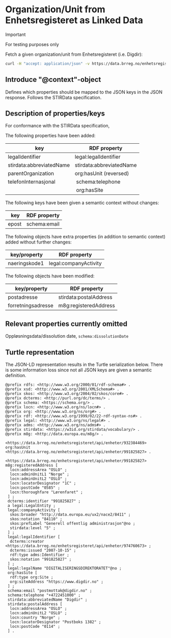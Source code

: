 # Organization/Unit from Enhetsregisteret as Linked Data

> [!IMPORTANT]  
> For testing purposes only

Fetch a given organization/unit from Enhetsregisteret (i.e. Digdir):

```bash
curl -H "accept: application/json" -v https://data.brreg.no/enhetsregisteret/api/enheter/991825827
```

## Introduce "@context"-object

Defines which properties should be mapped to the JSON keys in the JSON response.
Follows the STIRData specification.

## Description of properties/keys

For conformance with the STIRData specification,

The following properties have been added:

|  key                     | RDF property             |
| ------------------------ | ------------------------ |
| legalIdentifier          | legal:legalIdentifier    |
| stirdata:abbreviatedName | stirdata:abbreviatedName |
| parentOrganization       | org:hasUnit (reversed)   |
| telefonInternasjonal     |  schema:telephone        |
|                          |  org:hasSite             |

The following keys have been given a semantic context without changes:

|  key  | RDF property |
| ----- | ------------ |
| epost | schema:email |

The following objects have extra properties (in addition to semantic context) added without further changes:

|  key/property | RDF property          |
| ------------- | --------------------- |
| naeringskode1 | legal:companyActivity |

The following objects have been modified:

|  key/property      | RDF property           |
| ------------------ | ---------------------- |
| postadresse        | stirdata:postalAddress |
| forretningsadresse | m8g:registeredAddress  |

## Relevant properties currently omitted

Oppløsningsdata/dissolution date, `schema:dissolutionDate`

## Turtle representation

The JSON-LD representation results in the Turtle serialization below. There is some information loss since not all JSON keys are given a semantic definition.

```turtle
@prefix rdfs: <http://www.w3.org/2000/01/rdf-schema#> .
@prefix xsd: <http://www.w3.org/2001/XMLSchema#> .
@prefix skos: <http://www.w3.org/2004/02/skos/core#> .
@prefix dcterms: <http://purl.org/dc/terms/> .
@prefix schema: <https://schema.org/> .
@prefix locn: <http://www.w3.org/ns/locn#> .
@prefix org: <http://www.w3.org/ns/org#> .
@prefix rdf: <http://www.w3.org/1999/02/22-rdf-syntax-ns#> .
@prefix legal: <http://www.w3.org/ns/legal#> .
@prefix adms: <http://www.w3.org/ns/adms#> .
@prefix stirdata: <https://w3id.org/stirdata/vocabulary/> .
@prefix m8g: <http://data.europa.eu/m8g/> .

<https://data.brreg.no/enhetsregisteret/api/enheter/932384469> org:hasUnit <https://data.brreg.no/enhetsregisteret/api/enheter/991825827> .

<https://data.brreg.no/enhetsregisteret/api/enheter/991825827> m8g:registeredAddress [
  locn:addressArea "OSLO" ;
  locn:adminUnitL1 "Norge" ;
  locn:adminUnitL2 "OSLO" ;
  locn:locatorDesignator "1C" ;
  locn:postCode "0585" ;
  locn:thoroughfare "Lørenfaret" ;
 ] ;
 dcterms:identifier "991825827" ;
 a legal:LegalEntity ;
 legal:companyActivity [
  skos:broader "http://data.europa.eu/ux2/nace2/8411" ;
  skos:notation "84110" ;
  skos:prefLabel "Generell offentlig administrasjon"@no ;
  stirdata:level "5" ;
 ] ;
 legal:legalIdentifier [
  dcterms:creator <https://data.brreg.no/enhetsregisteret/api/enheter/974760673> ;
  dcterms:issued "2007-10-15" ;
  rdf:type adms:Identifier ;
  skos:notation "991825827" ;
 ] ;
 legal:legalName "DIGITALISERINGSDIREKTORATET"@no ;
 org:hasSite [
  rdf:type org:Site ;
  org:siteAddress "https://www.digdir.no" ;
 ] ;
 schema:email "postmottak@digdir.no" ;
 schema:telephone "+4722451000" ;
 stirdata:abbreviatedName "Digdir" ;
 stirdata:postalAddress [
  locn:addressArea "OSLO" ;
  locn:adminUnitL2 "OSLO" ;
  locn:country "Norge" ;
  locn:locatorDesignator "Postboks 1382" ;
  locn:postCode "0114" ;
 ] .
```
